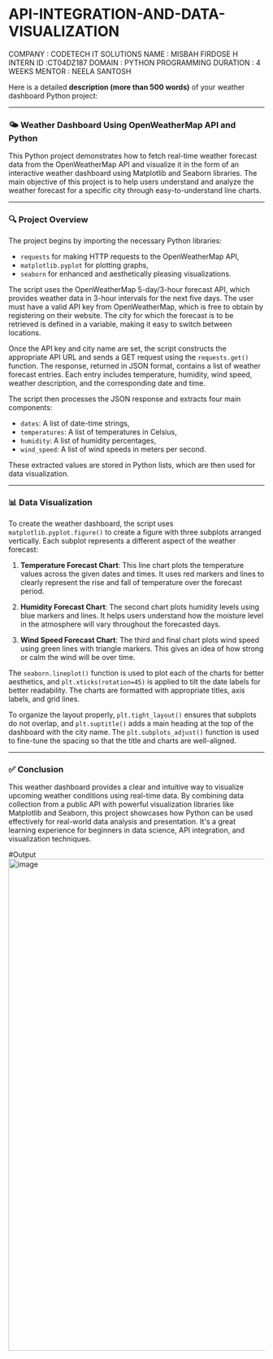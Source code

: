# API-INTEGRATION-AND-DATA-VISUALIZATION


COMPANY : CODETECH IT SOLUTIONS 
NAME : MISBAH FIRDOSE H 
INTERN ID :CT04DZ187
DOMAIN : PYTHON PROGRAMMING 
DURATION : 4 WEEKS
MENTOR : NEELA SANTOSH 

Here is a detailed **description (more than 500 words)** of your weather dashboard Python project:

---

### 🌤️ **Weather Dashboard Using OpenWeatherMap API and Python**

This Python project demonstrates how to fetch real-time weather forecast data from the OpenWeatherMap API and visualize it in the form of an interactive weather dashboard using Matplotlib and Seaborn libraries. The main objective of this project is to help users understand and analyze the weather forecast for a specific city through easy-to-understand line charts.

---

### 🔍 **Project Overview**

The project begins by importing the necessary Python libraries:

* `requests` for making HTTP requests to the OpenWeatherMap API,
* `matplotlib.pyplot` for plotting graphs,
* `seaborn` for enhanced and aesthetically pleasing visualizations.

The script uses the OpenWeatherMap 5-day/3-hour forecast API, which provides weather data in 3-hour intervals for the next five days. The user must have a valid API key from OpenWeatherMap, which is free to obtain by registering on their website. The city for which the forecast is to be retrieved is defined in a variable, making it easy to switch between locations.

Once the API key and city name are set, the script constructs the appropriate API URL and sends a GET request using the `requests.get()` function. The response, returned in JSON format, contains a list of weather forecast entries. Each entry includes temperature, humidity, wind speed, weather description, and the corresponding date and time.

The script then processes the JSON response and extracts four main components:

* `dates`: A list of date-time strings,
* `temperatures`: A list of temperatures in Celsius,
* `humidity`: A list of humidity percentages,
* `wind_speed`: A list of wind speeds in meters per second.

These extracted values are stored in Python lists, which are then used for data visualization.

---

### 📊 **Data Visualization**

To create the weather dashboard, the script uses `matplotlib.pyplot.figure()` to create a figure with three subplots arranged vertically. Each subplot represents a different aspect of the weather forecast:

1. **Temperature Forecast Chart**:
   This line chart plots the temperature values across the given dates and times. It uses red markers and lines to clearly represent the rise and fall of temperature over the forecast period.

2. **Humidity Forecast Chart**:
   The second chart plots humidity levels using blue markers and lines. It helps users understand how the moisture level in the atmosphere will vary throughout the forecasted days.

3. **Wind Speed Forecast Chart**:
   The third and final chart plots wind speed using green lines with triangle markers. This gives an idea of how strong or calm the wind will be over time.

The `seaborn.lineplot()` function is used to plot each of the charts for better aesthetics, and `plt.xticks(rotation=45)` is applied to tilt the date labels for better readability. The charts are formatted with appropriate titles, axis labels, and grid lines.

To organize the layout properly, `plt.tight_layout()` ensures that subplots do not overlap, and `plt.suptitle()` adds a main heading at the top of the dashboard with the city name. The `plt.subplots_adjust()` function is used to fine-tune the spacing so that the title and charts are well-aligned.

---

### ✅ **Conclusion**

This weather dashboard provides a clear and intuitive way to visualize upcoming weather conditions using real-time data. By combining data collection from a public API with powerful visualization libraries like Matplotlib and Seaborn, this project showcases how Python can be used effectively for real-world data analysis and presentation. It's a great learning experience for beginners in data science, API integration, and visualization techniques.

#Output 
<img width="1919" height="967" alt="image" src="https://github.com/user-attachments/assets/39fb2cd8-a265-40d2-a5db-3d465aa918ee" />


